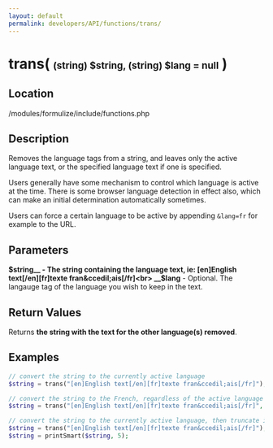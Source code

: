 ```yaml
---
layout: default
permalink: developers/API/functions/trans/
---
```


# trans( <span style='font-size: 14pt;'>(string) $string, (string) $lang = null</span> )

## Location

/modules/formulize/include/functions.php

## Description

Removes the language tags from a string, and leaves only the active language text, or the specified language text if one is specified.

Users generally have some mechanism to control which language is active at the time. There is some browser language detection in effect also, which can make an initial determination automatically sometimes.

Users can force a certain language to be active by appending `&lang=fr` for example to the URL.

## Parameters

__$string__ - The string containing the language text, ie: [en]English text[/en][fr]texte fran&ccedil;ais[/fr]<br>
__$lang__ - Optional. The langauge tag of the language you wish to keep in the text.

## Return Values

Returns __the string with the text for the other language(s) removed__.

## Examples

~~~php
// convert the string to the currently active language
$string = trans("[en]English text[/en][fr]texte fran&ccedil;ais[/fr]");
~~~

~~~php
// convert the string to the French, regardless of the active language
$string = trans("[en]English text[/en][fr]texte fran&ccedil;ais[/fr]", "fr");
~~~

~~~php
// convert the string to the currently active language, then truncate it to five characters
$string = trans("[en]English text[/en][fr]texte fran&ccedil;ais[/fr]");
$string = printSmart($string, 5);
~~~


